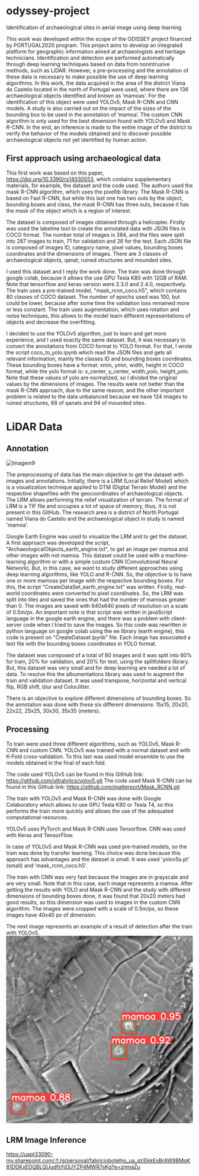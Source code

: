 # odyssey-project
Identification of archaeological sites in aerial image using deep learning

This work was developed within the scope of the ODISSEY project financed by PORTUGAL2020 program.
This project aims to develop an integrated platform for geographic information aimed at archaeologists and heritage technicians. Identification and detection are performed automatically through deep learning techniques based on data from nonintrusive methods, such as LiDAR. However, a pre-processing and the annotation of these data is necessary to make possible the use of deep learning algorithms. In this work, the data acquired in the area of the district Viana do Castelo located in the north of Portugal were used, where there are 136 archaeological objects identified and known as ’mamoas’. For the identification of this object were used YOLOv5, Mask R-CNN and CNN models. A study is also carried out on the impact of the sizes of the bounding box to be used in the annotation of ’mamoa’. The custom CNN algorithm is only used for the best dimension found with YOLOv5 and Mask R-CNN. In the end, an inference is made to the entire image of the district to verify the behavior of the models obtained and to discover possible archaeological objects not yet identified by human action.

## First approach using archaeological data
This first work was based on this paper, https://doi.org/10.3390/rs14030553, which contains supplementary materials, for example, the dataset and the code used. The authors used the mask R-CNN algorithm, which uses the pixellib library. The Mask R-CNN is based on Fast R-CNN, but while this last one has two outs by the object, bounding boxes and class, the mask R-CNN has three outs, because it has the mask of the object which is a region of interest. 

The dataset is composed of images obtained through a helicopter. Firstly was used the labelme tool to create the annotated data with JSON files in COCO format. 
The number total of images is 384, and the files were split into 287 images to train, 71 for validation and 26 for the test. Each JSON file is composed of images ID, category name, pixel values, bounding boxes coordinates and the dimensions of images. There are 3 classes of archaeological objects, qanat, ruined structures and mounded sites.

I used this dataset and I reply the work done. The train was done through google colab, because it allows the use GPU Tesla K80 with 12GB of RAM. Note that tensorflow and keras version were 2.3.0 and 2.4.0, respectively. The train uses a pre-trained model, "mask_rcnn_coco.h5", which contains 80 classes of COCO dataset. The number of epochs used was 100, but could be lower, because after some time the validation loss remained more or less constant. The train uses augmentation, which uses rotation and noise techniques, this allows to the model learn different representations of objects and decrease the overfitting.

I decided to use the YOLOv5 algorithm, just to learn and get more experience, and I used exactly the same dataset. But, it was necessary to convert the annotations from COCO format to YOLO format. For that, I wrote the script coco_to_yolo.ipynb which read the JSON files and gets all relevant information, mainly the classes ID and bounding boxes coordinates. These bounding boxes have a format: xmin, ymin, width, height in COCO format, while the yolo format is: x_center, y_center, width_yolo, height_yolo. Note that these values of yolo are normalized, so I divided the original values by the dimensions of images.
The results were not better than the mask R-CNN approach, due to the same reason, and the other important problem is related to the data unbalanced because we have 124 images to ruined structures, 68 of qanats and 94 of mounded sites. 

# LiDAR Data

## Annotation
![Imagem9](https://user-images.githubusercontent.com/33499431/164008890-1f9409a9-16c7-4df5-82c7-ec96872ac317.jpg)

The preprocessing of data has the main objective to get the dataset with images and annotations. Initially, there is a LRM (Local Relief Model) which is a visualization technique applied to DTM (Digital Terrain Model) and the respective shapefiles with the geocoordinates of archaeological objects. The LRM allows performing the relief visualization of terrain. The format of LRM is a TIF file and occupies a lot of space of memory, thus, it is not present in this GitHub. The research area is a district of North Portugal named Viana do Castelo and the archaeological object in study is named 'mamoa'.

Google Earth Engine was used to visualize the LRM and to get the dataset. A first approach was developed the script, "ArchaeologicalObjects_earth_engine.txt", to get an image per mamoa and other images with not mamoa. This dataset could be used with a machine-learning algorithm or with a simple costum CNN (Convolutional Neural Network). But, in this case, we want to study different approaches using deep learning algorithms, like YOLO and R-CNN. So, the objective is to have one or more mamoas per image with the respective bounding boxes. For this, the script "CreateDataSet_earth_engine.txt" was written. Firstly, real-world coordinates were converted to pixel coordinates. So, the LRM was split into tiles and saved the ones that had the number of mamoas greater than 0. The images are saved with 640x640 pixels of resolution on a scale of 0.5m/px. An important note is that script was written in javaScript language in the google earth engine, and there was a problem with client-server code when I tried to save the images. So this code was rewritten in python language on google colab using the ee library (earth engine), this code is present on "CreateDataset.ipynb" file. Each image has associated a text file with the bounding boxes coordinates in YOLO format. 

The dataset was composed of a total of 80 images and it was split into 60% for train, 20% for validation, and 20% for test, using the splitfolders library. But, this dataset was very small and for deep learning are needed a lot of data. To resolve this the albumentations library was used to augment the train and validation dataset. It was used transpose, horizontal and vertical flip, RGB shift, blur and ColorJitter.

There is an objective to explore different dimensions of bounding boxes. So the annotation was done with these six different dimensions: 15x15, 20x20, 22x22, 25x25, 30x30, 35x35 (meters).  

## Processing
To train were used three different algorithms, such as YOLOv5, Mask R-CNN and custom CNN. YOLOv5 was trained with a normal dataset and with K-Fold cross-validation. To this last was used model ensemble to use the models obtained in the final of each fold.

The code used YOLOv5 can be found in this GitHub link: https://github.com/ultralytics/yolov5.git
The code used Mask R-CNN can be found in this Github link: https://github.com/matterport/Mask_RCNN.git

The train with YOLOv5 and Mask R-CNN was done with Google Colaboratory which allows to use GPU Tesla K80 or Tesla T4, so this performs the train more quickly and allows the use of the adequated computational resources. 

YOLOv5 uses PyTorch and Mask R-CNN uses Tensorflow.
CNN was used with Keras and TensorFlow.

In case of YOLOv5 and Mask R-CNN was used pre-trained models, so the train was done by transfer learning. This choice was done because this approach has advantages and the dataset is small. It was used 'yolov5s.pt' (small) and 'mask_rcnn_coco.h5'.

The train with CNN was very fast because the images are in grayscale and are very small. Note that in this case, each image represents a mamoa. After getting the results with YOLO and Mask R-CNN and the study with different dimensions of bounding boxes done, it was found that 20x20 meters had good results, so this dimension was used to images in the custom CNN algorithm. The images were cropped with a scale of 0.5m/px, so these images have 40x40 px of dimension.


The next image represents an example of a result of detection after the train with YOLOv5.
![51_2](https://github.com/fabriciobotelho99/odyssey-project/blob/135bcccf801c542861babe2525e28a6124e3ddef/processing%20mamoas/51_2.jpg)



## LRM Image Inference

https://uapt33090-my.sharepoint.com/:f:/g/personal/fabriciobotelho_ua_pt/EkkEsBrAW9BMqK81DDKxEDQBLQUudfsYd3JYZP4MWR7sKg?e=zmnaZu

